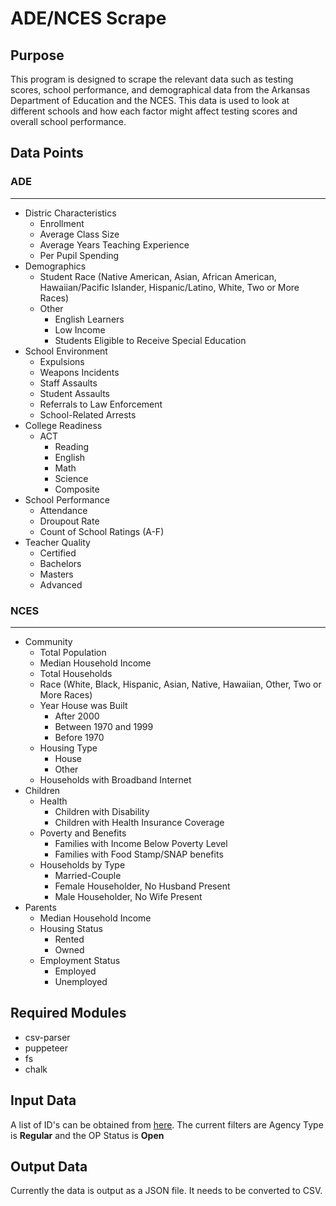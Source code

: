 # ADE/NCES Scrape

## Purpose
This program is designed to scrape the relevant data such as testing scores, school performance, and demographical data from the Arkansas Department of Education and the NCES. This data is used to look at different schools and how each factor might affect testing scores and overall school performance.

## Data Points
### ADE
-----------------
* Distric Characteristics
    * Enrollment
    * Average Class Size
    * Average Years Teaching Experience
    * Per Pupil Spending
* Demographics
    * Student Race (Native American, Asian, African American, Hawaiian/Pacific Islander, Hispanic/Latino, White, Two or More Races)
    * Other
        * English Learners
        * Low Income
        * Students Eligible to Receive Special Education
* School Environment
    * Expulsions
    * Weapons Incidents
    * Staff Assaults
    * Student Assaults
    * Referrals to Law Enforcement
    * School-Related Arrests
* College Readiness
    * ACT
        * Reading
        * English
        * Math
        * Science
        * Composite
* School Performance
    * Attendance
    * Droupout Rate
    * Count of School Ratings (A-F)
* Teacher Quality
    * Certified
    * Bachelors
    * Masters
    * Advanced
### NCES
-----------------
* Community
    * Total Population
    * Median Household Income
    * Total Households
    * Race (White, Black, Hispanic, Asian, Native, Hawaiian, Other, Two or More Races)
    * Year House was Built
        * After 2000
        * Between 1970 and 1999
        * Before 1970
    * Housing Type
        * House
        * Other
    * Households with Broadband Internet 
* Children
    * Health
        * Children with Disability
        * Children with Health Insurance Coverage
    * Poverty and Benefits
        * Families with Income Below Poverty Level
        * Families with Food Stamp/SNAP benefits
    * Households by Type
        * Married-Couple
        * Female Householder, No Husband Present
        * Male Householder, No Wife Present
* Parents
    * Median Household Income
    * Housing Status
        * Rented
        * Owned
    * Employment Status
        * Employed
        * Unemployed




## Required Modules
* csv-parser
* puppeteer
* fs
* chalk

## Input Data
A list of ID's can be obtained from [here](https://adedata.arkansas.gov/nid/Home/District). The current filters are Agency Type is **Regular** and the OP Status is **Open**

## Output Data
Currently the data is output as a JSON file. It needs to be converted to CSV.